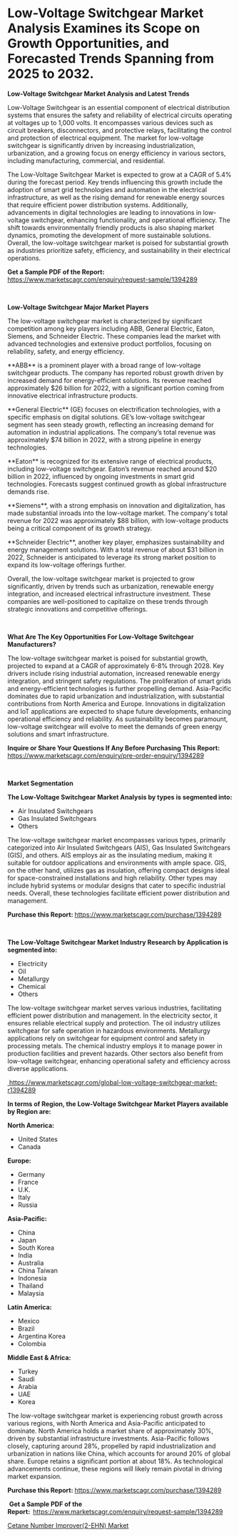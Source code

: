 <p><h1>Low-Voltage Switchgear Market Analysis Examines its Scope on Growth Opportunities, and Forecasted Trends Spanning from 2025 to 2032.</h1></p><p><strong>Low-Voltage Switchgear Market Analysis and Latest Trends</strong></p>
<p><p>Low-Voltage Switchgear is an essential component of electrical distribution systems that ensures the safety and reliability of electrical circuits operating at voltages up to 1,000 volts. It encompasses various devices such as circuit breakers, disconnectors, and protective relays, facilitating the control and protection of electrical equipment. The market for low-voltage switchgear is significantly driven by increasing industrialization, urbanization, and a growing focus on energy efficiency in various sectors, including manufacturing, commercial, and residential.</p><p>The Low-Voltage Switchgear Market is expected to grow at a CAGR of 5.4% during the forecast period. Key trends influencing this growth include the adoption of smart grid technologies and automation in the electrical infrastructure, as well as the rising demand for renewable energy sources that require efficient power distribution systems. Additionally, advancements in digital technologies are leading to innovations in low-voltage switchgear, enhancing functionality, and operational efficiency. The shift towards environmentally friendly products is also shaping market dynamics, promoting the development of more sustainable solutions. Overall, the low-voltage switchgear market is poised for substantial growth as industries prioritize safety, efficiency, and sustainability in their electrical operations.</p></p>
<p><strong>Get a Sample PDF of the Report:&nbsp;</strong> <a href="https://www.marketscagr.com/enquiry/request-sample/1394289?utm_campaign=2882&utm_medium=2&utm_source=Github&utm_content=ia&utm_term=22032025&utm_id=low-voltage-switchgear">https://www.marketscagr.com/enquiry/request-sample/1394289</a></p>
<p>&nbsp;</p>
<p><strong>Low-Voltage Switchgear Major Market Players</strong></p>
<p><p>The low-voltage switchgear market is characterized by significant competition among key players including ABB, General Electric, Eaton, Siemens, and Schneider Electric. These companies lead the market with advanced technologies and extensive product portfolios, focusing on reliability, safety, and energy efficiency.</p><p>**ABB** is a prominent player with a broad range of low-voltage switchgear products. The company has reported robust growth driven by increased demand for energy-efficient solutions. Its revenue reached approximately $26 billion for 2022, with a significant portion coming from innovative electrical infrastructure products.</p><p>**General Electric** (GE) focuses on electrification technologies, with a specific emphasis on digital solutions. GE’s low-voltage switchgear segment has seen steady growth, reflecting an increasing demand for automation in industrial applications. The company’s total revenue was approximately $74 billion in 2022, with a strong pipeline in energy technologies.</p><p>**Eaton** is recognized for its extensive range of electrical products, including low-voltage switchgear. Eaton’s revenue reached around $20 billion in 2022, influenced by ongoing investments in smart grid technologies. Forecasts suggest continued growth as global infrastructure demands rise.</p><p>**Siemens**, with a strong emphasis on innovation and digitalization, has made substantial inroads into the low-voltage market. The company's total revenue for 2022 was approximately $88 billion, with low-voltage products being a critical component of its growth strategy.</p><p>**Schneider Electric**, another key player, emphasizes sustainability and energy management solutions. With a total revenue of about $31 billion in 2022, Schneider is anticipated to leverage its strong market position to expand its low-voltage offerings further.</p><p>Overall, the low-voltage switchgear market is projected to grow significantly, driven by trends such as urbanization, renewable energy integration, and increased electrical infrastructure investment. These companies are well-positioned to capitalize on these trends through strategic innovations and competitive offerings.</p></p>
<p>&nbsp;</p>
<p><strong>What Are The Key Opportunities For Low-Voltage Switchgear Manufacturers?</strong></p>
<p><p>The low-voltage switchgear market is poised for substantial growth, projected to expand at a CAGR of approximately 6-8% through 2028. Key drivers include rising industrial automation, increased renewable energy integration, and stringent safety regulations. The proliferation of smart grids and energy-efficient technologies is further propelling demand. Asia-Pacific dominates due to rapid urbanization and industrialization, with substantial contributions from North America and Europe. Innovations in digitalization and IoT applications are expected to shape future developments, enhancing operational efficiency and reliability. As sustainability becomes paramount, low-voltage switchgear will evolve to meet the demands of green energy solutions and smart infrastructure.</p></p>
<p><strong>Inquire or Share Your Questions If Any Before Purchasing This Report:</strong> <a href="https://www.marketscagr.com/enquiry/pre-order-enquiry/1394289?utm_campaign=2882&utm_medium=2&utm_source=Github&utm_content=ia&utm_term=22032025&utm_id=low-voltage-switchgear">https://www.marketscagr.com/enquiry/pre-order-enquiry/1394289</a></p>
<p>&nbsp;</p>
<p><strong>Market Segmentation</strong></p>
<p><strong>The Low-Voltage Switchgear Market Analysis by types is segmented into:</strong></p>
<p><ul><li>Air Insulated Switchgears</li><li>Gas Insulated Switchgears</li><li>Others</li></ul></p>
<p><p>The low-voltage switchgear market encompasses various types, primarily categorized into Air Insulated Switchgears (AIS), Gas Insulated Switchgears (GIS), and others. AIS employs air as the insulating medium, making it suitable for outdoor applications and environments with ample space. GIS, on the other hand, utilizes gas as insulation, offering compact designs ideal for space-constrained installations and high reliability. Other types may include hybrid systems or modular designs that cater to specific industrial needs. Overall, these technologies facilitate efficient power distribution and management.</p></p>
<p><strong>Purchase this Report:&nbsp;</strong><a href="https://www.marketscagr.com/purchase/1394289?utm_campaign=2882&utm_medium=2&utm_source=Github&utm_content=ia&utm_term=22032025&utm_id=low-voltage-switchgear">https://www.marketscagr.com/purchase/1394289</a></p>
<p>&nbsp;</p>
<p><strong>The Low-Voltage Switchgear Market Industry Research by Application is segmented into:</strong></p>
<p><ul><li>Electricity</li><li>Oil</li><li>Metallurgy</li><li>Chemical</li><li>Others</li></ul></p>
<p><p>The low-voltage switchgear market serves various industries, facilitating efficient power distribution and management. In the electricity sector, it ensures reliable electrical supply and protection. The oil industry utilizes switchgear for safe operation in hazardous environments. Metallurgy applications rely on switchgear for equipment control and safety in processing metals. The chemical industry employs it to manage power in production facilities and prevent hazards. Other sectors also benefit from low-voltage switchgear, enhancing operational safety and efficiency across diverse applications.</p></p>
<p><a href="https://www.marketscagr.com/global-low-voltage-switchgear-market-r1394289?utm_campaign=2882&utm_medium=2&utm_source=Github&utm_content=ia&utm_term=22032025&utm_id=low-voltage-switchgear">&nbsp;https://www.marketscagr.com/global-low-voltage-switchgear-market-r1394289</a></p>
<p><strong>In terms of Region, the Low-Voltage Switchgear Market Players available by Region are:</strong></p>
<p>
    <p> <strong> North America: </strong>
        <ul>
            <li>United States</li>
            <li>Canada</li>
        </ul>
        </p> 
    <p> <strong> Europe: </strong>
        <ul>
            <li>Germany</li>
            <li>France</li>
            <li>U.K.</li>
            <li>Italy</li>
            <li>Russia</li>
        </ul>
        </p> 
    <p> <strong> Asia-Pacific: </strong>
        <ul>
            <li>China</li>
            <li>Japan</li>
            <li>South Korea</li>
            <li>India</li>
            <li>Australia</li>
            <li>China Taiwan</li>
            <li>Indonesia</li>
            <li>Thailand</li>
            <li>Malaysia</li>
        </ul>
        </p> 
    <p> <strong> Latin America: </strong>
        <ul>
            <li>Mexico</li>
            <li>Brazil</li>
            <li>Argentina Korea</li>
            <li>Colombia</li>
        </ul>
        </p> 
    <p> <strong> Middle East & Africa: </strong>
        <ul>
            <li>Turkey</li>
            <li>Saudi</li>
            <li>Arabia</li>
            <li>UAE</li>
            <li>Korea</li>
        </ul>
    </p>
    </p>
<p><p>The low-voltage switchgear market is experiencing robust growth across various regions, with North America and Asia-Pacific anticipated to dominate. North America holds a market share of approximately 30%, driven by substantial infrastructure investments. Asia-Pacific follows closely, capturing around 28%, propelled by rapid industrialization and urbanization in nations like China, which accounts for around 20% of global share. Europe retains a significant portion at about 18%. As technological advancements continue, these regions will likely remain pivotal in driving market expansion.</p></p>
<p><strong>Purchase this Report: </strong><a href="https://www.marketscagr.com/purchase/1394289?utm_campaign=2882&utm_medium=2&utm_source=Github&utm_content=ia&utm_term=22032025&utm_id=low-voltage-switchgear">https://www.marketscagr.com/purchase/1394289</a></p>
<p>&nbsp;<strong>Get a Sample PDF of the Report:&nbsp;&nbsp;</strong><a href="https://www.marketscagr.com/enquiry/request-sample/1394289?utm_campaign=2882&utm_medium=2&utm_source=Github&utm_content=ia&utm_term=22032025&utm_id=low-voltage-switchgear">https://www.marketscagr.com/enquiry/request-sample/1394289</a></p>
<p><strong></strong></p>
<p><p><a href="https://github.com/hannajuana198484/Market-Research-Report-List-1/blob/main/cetane-number-improver2-ehn-market.md?utm_campaign=2882&utm_medium=2&utm_source=Github&utm_content=ia&utm_term=22032025&utm_id=low-voltage-switchgear">Cetane Number Improver(2-EHN) Market</a></p></p>